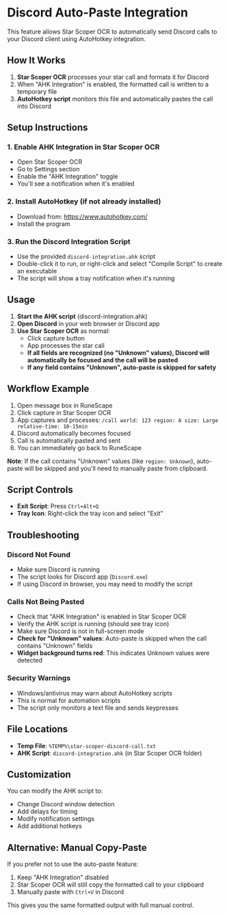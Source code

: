 # Discord Auto-Paste Integration

This feature allows Star Scoper OCR to automatically send Discord calls to your Discord client using AutoHotkey integration.

## How It Works

1. **Star Scoper OCR** processes your star call and formats it for Discord
2. When "AHK Integration" is enabled, the formatted call is written to a temporary file
3. **AutoHotkey script** monitors this file and automatically pastes the call into Discord

## Setup Instructions

### 1. Enable AHK Integration in Star Scoper OCR

- Open Star Scoper OCR
- Go to Settings section
- Enable the "AHK Integration" toggle
- You'll see a notification when it's enabled

### 2. Install AutoHotkey (if not already installed)

- Download from: https://www.autohotkey.com/
- Install the program

### 3. Run the Discord Integration Script

- Use the provided `discord-integration.ahk` script
- Double-click it to run, or right-click and select "Compile Script" to create an executable
- The script will show a tray notification when it's running

## Usage

1. **Start the AHK script** (discord-integration.ahk)
2. **Open Discord** in your web browser or Discord app
3. **Use Star Scoper OCR** as normal:
   - Click capture button
   - App processes the star call
   - **If all fields are recognized (no "Unknown" values), Discord will automatically be focused and the call will be pasted**
   - **If any field contains "Unknown", auto-paste is skipped for safety**

## Workflow Example

1. Open message box in RuneScape
2. Click capture in Star Scoper OCR
3. App captures and processes: `/call world: 123 region: A size: Large relative-time: 10-15min`
4. Discord automatically becomes focused
5. Call is automatically pasted and sent
6. You can immediately go back to RuneScape

**Note**: If the call contains "Unknown" values (like `region: Unknown`), auto-paste will be skipped and you'll need to manually paste from clipboard.

## Script Controls

- **Exit Script**: Press `Ctrl+Alt+Q`
- **Tray Icon**: Right-click the tray icon and select "Exit"

## Troubleshooting

### Discord Not Found

- Make sure Discord is running
- The script looks for Discord app (`Discord.exe`)
- If using Discord in browser, you may need to modify the script

### Calls Not Being Pasted

- Check that "AHK Integration" is enabled in Star Scoper OCR
- Verify the AHK script is running (should see tray icon)
- Make sure Discord is not in full-screen mode
- **Check for "Unknown" values**: Auto-paste is skipped when the call contains "Unknown" fields
- **Widget background turns red**: This indicates Unknown values were detected

### Security Warnings

- Windows/antivirus may warn about AutoHotkey scripts
- This is normal for automation scripts
- The script only monitors a text file and sends keypresses

## File Locations

- **Temp File**: `%TEMP%\star-scoper-discord-call.txt`
- **AHK Script**: `discord-integration.ahk` (in Star Scoper OCR folder)

## Customization

You can modify the AHK script to:

- Change Discord window detection
- Add delays for timing
- Modify notification settings
- Add additional hotkeys

## Alternative: Manual Copy-Paste

If you prefer not to use the auto-paste feature:

1. Keep "AHK Integration" disabled
2. Star Scoper OCR will still copy the formatted call to your clipboard
3. Manually paste with `Ctrl+V` in Discord

This gives you the same formatted output with full manual control.
